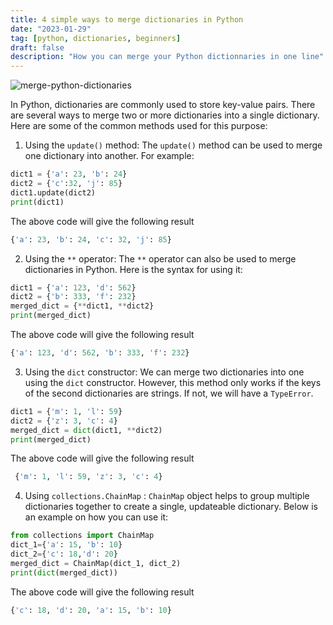 ```yaml
---
title: 4 simple ways to merge dictionaries in Python
date: "2023-01-29"
tag: [python, dictionaries, beginners]
draft: false
description: "How you can merge your Python dictionnaries in one line"
---
```


![merge-python-dictionaries](/images/merge-python-dictionaries.png)

In Python, dictionaries are commonly used to store key-value pairs. There are several ways to merge two or more dictionaries into a single dictionary. Here are some of the common methods used for this purpose:

1. Using the `update()` method: The `update()` method can be used to merge one dictionary into another. For example:

```python
dict1 = {'a': 23, 'b': 24}
dict2 = {'c':32, 'j': 85}
dict1.update(dict2)
print(dict1)
```

The above code will give the following result

```python
{'a': 23, 'b': 24, 'c': 32, 'j': 85}
```

2. Using the `**` operator: The `**` operator can also be used to merge dictionaries in Python. Here is the syntax for using it:

```python
dict1 = {'a': 123, 'd': 562}
dict2 = {'b': 333, 'f': 232}
merged_dict = {**dict1, **dict2}
print(merged_dict)
```

The above code will give the following result

```python
{'a': 123, 'd': 562, 'b': 333, 'f': 232}
```

3. Using the `dict` constructor: We can merge two dictionaries into one using the `dict` constructor. However, this method only works if the keys of the second dictionaries are strings. If not, we will have a `TypeError`.

```python
dict1 = {'m': 1, 'l': 59}
dict2 = {'z': 3, 'c': 4}
merged_dict = dict(dict1, **dict2)
print(merged_dict)
```

The above code will give the following result

```python
 {'m': 1, 'l': 59, 'z': 3, 'c': 4}
```

4. Using `collections.ChainMap` : `ChainMap` object helps to group multiple dictionaries together to create a single, updateable dictionary. Below is an example on how you can use it:

```python
from collections import ChainMap
dict_1={'a': 15, 'b': 10}
dict_2={'c': 18,'d': 20}
merged_dict = ChainMap(dict_1, dict_2)
print(dict(merged_dict))
```

The above code will give the following result

```python
{'c': 18, 'd': 20, 'a': 15, 'b': 10}
```
